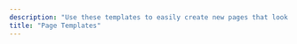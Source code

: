 ```yaml
---
description: "Use these templates to easily create new pages that look sleek and you can customize to fit your needs."
title: "Page Templates"
---
```

